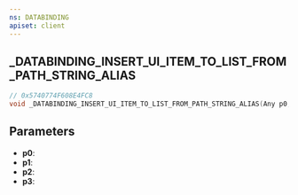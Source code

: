 ```yaml
---
ns: DATABINDING
apiset: client
---
```

## _DATABINDING_INSERT_UI_ITEM_TO_LIST_FROM_PATH_STRING_ALIAS

```c
// 0x5740774F608E4FC8
void _DATABINDING_INSERT_UI_ITEM_TO_LIST_FROM_PATH_STRING_ALIAS(Any p0,Any p1,char* p2,Any p3);
```


## Parameters
* **p0**:
* **p1**:
* **p2**:
* **p3**:
